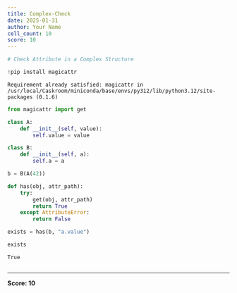 ```yaml
---
title: Complex-Check
date: 2025-01-31
author: Your Name
cell_count: 10
score: 10
---
```


```python
# Check Attribute in a Complex Structure
```


```python
!pip install magicattr
```

    Requirement already satisfied: magicattr in /usr/local/Caskroom/miniconda/base/envs/py312/lib/python3.12/site-packages (0.1.6)



```python
from magicattr import get

```


```python
class A:
    def __init__(self, value):
        self.value = value

```


```python
class B:
    def __init__(self, a):
        self.a = a
```


```python
b = B(A(42))
```


```python
def has(obj, attr_path):
    try:
        get(obj, attr_path)
        return True
    except AttributeError:
        return False
```


```python
exists = has(b, "a.value")
```


```python
exists
```




    True




```python

```


---
**Score: 10**
